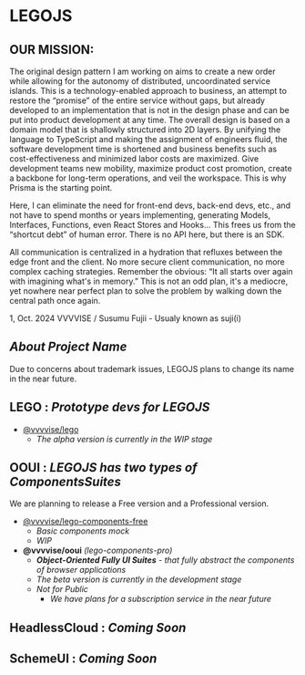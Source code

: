 # LEGOJS

## OUR MISSION:

The original design pattern I am working on aims to create a new order while allowing for the autonomy of distributed, uncoordinated service islands. This is a technology-enabled approach to business, an attempt to restore the “promise” of the entire service without gaps, but already developed to an implementation that is not in the design phase and can be put into product development at any time. The overall design is based on a domain model that is shallowly structured into 2Ⅾ layers. By unifying the language to TypeScript and making the assignment of engineers fluid, the software development time is shortened and business benefits such as cost-effectiveness and minimized labor costs are maximized. Give development teams new mobility, maximize product cost promotion, create a backbone for long-term operations, and veil the workspace.
This is why Prisma is the starting point.

Here, I can eliminate the need for front-end devs, back-end devs, etc., and not have to spend months or years implementing, generating Models, Interfaces, Functions, even React Stores and Hooks... This frees us from the “shortcut debt” of human error.
There is no API here, but there is an SDK.

All communication is centralized in a hydration that refluxes between the edge front and the client. No more secure client communication, no more complex caching strategies.
Remember the obvious: “It all starts over again with imagining what's in memory.” This is not an odd plan, it's a mediocre, yet nowhere near perfect plan to solve the problem by walking down the central path once again.

1, Oct. 2024
VVVVISE / Susumu Fujii - Usualy known as suji(i)

## _About Project Name_

Due to concerns about trademark issues, LEGOJS plans to change its name in the near future.

## LEGO : _Prototype devs for LEGOJS_

- [@vvvvise/lego](https://github.com/VVVVISE/lego)
  - _The alpha version is currently in the WIP stage_

## OOUI : _LEGOJS has two types of ComponentsSuites_

We are planning to release a Free version and a Professional version.

- [@vvvvise/lego-components-free](https://github.com/VVVVISE/lego-components-free)
  - _Basic components mock_
  - _WIP_
- **@vvvvise/ooui** _(lego-components-pro)_
  - _**Object-Oriented Fully UI Suites** - that fully abstract the components of browser applications_
  - _The beta version is currently in the development stage_
  - _Not for Public_
    - _We have plans for a subscription service in the near future_

## HeadlessCloud : _Coming Soon_

## SchemeUI : _Coming Soon_

